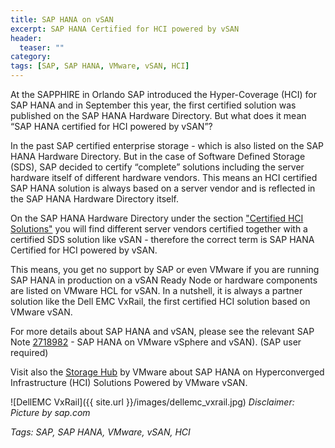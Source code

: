 ```yaml
---
title: SAP HANA on vSAN
excerpt: SAP HANA Certified for HCI powered by vSAN
header:
  teaser: ""
category:
tags: [SAP, SAP HANA, VMware, vSAN, HCI]
---
```


At the SAPPHIRE in Orlando SAP introduced the Hyper-Coverage (HCI) for SAP HANA and in September this year, the first certified solution was published on the SAP HANA Hardware Directory. But what does it mean “SAP HANA certified for HCI powered by vSAN”?

In the past SAP certified enterprise storage - which is also listed on the SAP HANA Hardware Directory. But in the case of Software Defined Storage (SDS), SAP decided to certify “complete” solutions including the server hardware itself of different hardware vendors. This means an HCI certified SAP HANA solution is always based on a server vendor and is reflected in the SAP HANA Hardware Directory itself.

On the SAP HANA Hardware Directory under the section ["Certified HCI Solutions"](https://www.sap.com/dmc/exp/2014-09-02-hana-hardware/enEN/hci.html) you will find different server vendors certified together with a certified SDS solution like vSAN - therefore the correct term is SAP HANA Certified for HCI powered by vSAN.

This means, you get no support by SAP or even VMware if you are running SAP HANA in production on a vSAN Ready Node or hardware components are listed on VMware HCL for vSAN. In a nutshell, it is always a partner solution like the Dell EMC VxRail, the first certified HCI solution based on VMware vSAN.

For more details about SAP HANA and vSAN, please see the relevant SAP Note [2718982](https://launchpad.support.sap.com/#/notes/2718982) - SAP HANA on VMware vSphere and vSAN). (SAP user required)

Visit also the [Storage Hub](https://storagehub.vmware.com/t/vmware-vsan/sap-hana-on-hyperconverged-infrastructure-hci-solutions-powered-by-vmware-vsan-tm/) by VMware about SAP HANA on Hyperconverged Infrastructure (HCI) Solutions Powered by VMware vSAN.

![DellEMC VxRail]({{ site.url }}/images/dellemc_vxrail.jpg)
*Disclaimer: Picture by sap.com*

*Tags: SAP, SAP HANA, VMware, vSAN, HCI*
